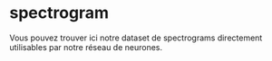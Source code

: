 # spectrogram

Vous pouvez trouver ici notre dataset de spectrograms directement utilisables par notre réseau de neurones.
